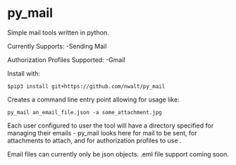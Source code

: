 # py_mail
Simple mail tools written in python. 

Currently Supports:
-Sending Mail

Authorization Profiles Supported:
-Gmail

Install with:
```
$pip3 install git+https://github.com/nwalt/py_mail
```

Creates a command line entry point allowing for usage like:
```
py_mail an_email_file.json -a some_attachment.jpg
```

Each user configured to user the tool will have a directory specified for managing their emails - py_mail looks here for mail to be sent, for attachments to attach, and for authorization profiles to use .

Email files can currently only be json objects. .eml file support coming soon.

